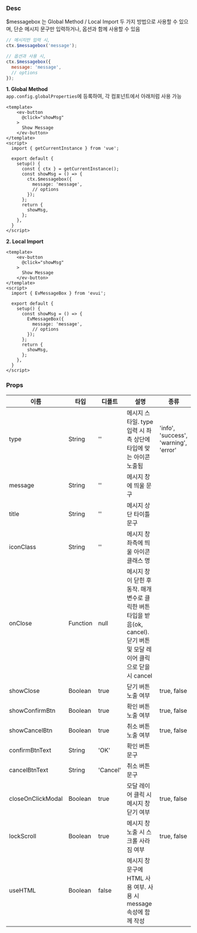 ### Desc
$messagebox 는 Global Method / Local Import 두 가지 방법으로 사용할 수 있으며, 단순 메시지 문구만 입력하거나, 옵션과 함께 사용할 수 있음

```js
// 메시지만 입력 시,
ctx.$messagebox('message');

// 옵션과 사용 시,
ctx.$messagebox({
  message: 'message',
  // options
});
```

**1. Global Method**  
`app.config.globalProperties`에 등록하여, 각 컴포넌트에서 아래처럼 사용 가능 
```vue
<template>
    <ev-button
      @click="showMsg"
    >
      Show Message
    </ev-button>
</template>
<script>
  import { getCurrentInstance } from 'vue';

  export default {
    setup() {
      const { ctx } = getCurrentInstance();
      const showMsg = () => {
        ctx.$messagebox({
          message: 'message',
          // options
        });
      };
      return {
        showMsg,
      };
    },
  }
</script>
```

**2. Local Import**  

```vue
<template>
    <ev-button
      @click="showMsg"
    >
      Show Message
    </ev-button>
</template>
<script>
  import { EvMessageBox } from 'evui';
  
  export default {
    setup() {
      const showMsg = () => {
        EvMessageBox({
          message: 'message',
          // options
        });
      };
      return {
        showMsg,
      };
    },
  }
</script>
```

### Props

| 이름 | 타입 | 디폴트 | 설명 | 종류 |
| --- | ---- | ----- | ---- | --- |
| type | String | '' | 메시지 스타일. type입력 시 좌측 상단에 타입에 맞는 아이콘 노출됨 | 'info', 'success', 'warning', 'error' |
| message | String | '' | 메시지 창에 띄울 문구 | |
| title | String | '' | 메시지 상단 타이틀 문구 | |
| iconClass | String | '' | 메시지 창 좌측에 띄울 아이콘 클래스 명 | |
| onClose | Function | null | 메시지 창이 닫힌 후 동작. 매개변수로 클릭한 버튼 타입을 받음(ok, cancel). 닫기 버튼 및 모달 레이어 클릭으로 닫을 시 cancel | |
| showClose | Boolean | true | 닫기 버튼 노출 여부 | true, false |
| showConfirmBtn | Boolean | true | 확인 버튼 노출 여부 | true, false |
| showCancelBtn | Boolean | true | 취소 버튼 노출 여부 | true, false |
| confirmBtnText | String | 'OK' | 확인 버튼 문구 | |
| cancelBtnText | String | 'Cancel' | 취소 버튼 문구 | |
| closeOnClickModal | Boolean | true | 모달 레이어 클릭 시 메시지 창 닫기 여부 | true, false |
| lockScroll | Boolean | true | 메시지 창 노출 시 스크롤 사라짐 여부 | true, false |
| useHTML | Boolean | false | 메시지 창 문구에 HTML 사용 여부. 사용 시 message 속성에 함께 작성 | |
